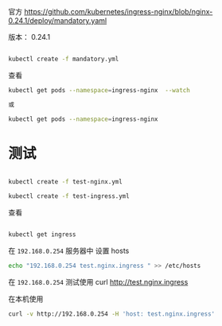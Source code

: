 





官方
https://github.com/kubernetes/ingress-nginx/blob/nginx-0.24.1/deploy/mandatory.yaml


版本： 0.24.1

```bash

kubectl create -f mandatory.yml

```

查看
```bash
kubectl get pods --namespace=ingress-nginx  --watch

或

kubectl get pods --namespace=ingress-nginx

```



# 测试

```bash

kubectl create -f test-nginx.yml

kubectl create -f test-ingress.yml
```
查看
```bash

kubectl get ingress
```


在 `192.168.0.254` 服务器中 设置 hosts
```bash
echo "192.168.0.254 test.nginx.ingress " >> /etc/hosts
```

在 `192.168.0.254` 测试使用
curl http://test.nginx.ingress

在本机使用
```bash
curl -v http://192.168.0.254 -H 'host: test.nginx.ingress'
```
